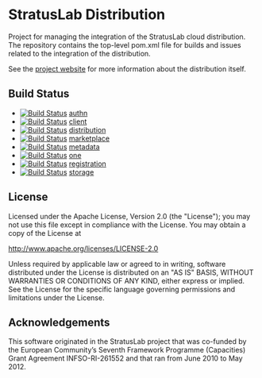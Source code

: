 StratusLab Distribution
=======================

Project for managing the integration of the StratusLab cloud
distribution.  The repository contains the top-level pom.xml file for
builds and issues related to the integration of the distribution.

See the [project website](http://stratuslab.eu) for more information
about the distribution itself.

Build Status
------------
 
  * [![Build Status](https://secure.travis-ci.org/StratusLab/authn.png)](http://travis-ci.org/#!/StratusLab/authn) [authn](http://travis-ci.org/StratusLab/authn)
  * [![Build Status](https://secure.travis-ci.org/StratusLab/client.png)](http://travis-ci.org/#!/StratusLab/client) [client](http://travis-ci.org/StratusLab/client)
  * [![Build Status](https://secure.travis-ci.org/StratusLab/distribution.png)](http://travis-ci.org/#!/StratusLab/distribution) [distribution](http://travis-ci.org/StratusLab/distribution)
  * [![Build Status](https://secure.travis-ci.org/StratusLab/marketplace.png)](http://travis-ci.org/#!/StratusLab/marketplace) [marketplace](http://travis-ci.org/StratusLab/marketplace)
  * [![Build Status](https://secure.travis-ci.org/StratusLab/metadata.png)](http://travis-ci.org/#!/StratusLab/metadata) [metadata](http://travis-ci.org/StratusLab/metadata)
  * [![Build Status](https://secure.travis-ci.org/StratusLab/one.png)](http://travis-ci.org/#!/StratusLab/one) [one](http://travis-ci.org/StratusLab/one)
  * [![Build Status](https://secure.travis-ci.org/StratusLab/registration.png)](http://travis-ci.org/#!/StratusLab/registration) [registration](http://travis-ci.org/StratusLab/registration)
  * [![Build Status](https://secure.travis-ci.org/StratusLab/storage.png)](http://travis-ci.org/#!/StratusLab/storage) [storage](http://travis-ci.org/StratusLab/storage)

License
-------

Licensed under the Apache License, Version 2.0 (the "License"); you
may not use this file except in compliance with the License.  You may
obtain a copy of the License at

http://www.apache.org/licenses/LICENSE-2.0

Unless required by applicable law or agreed to in writing, software
distributed under the License is distributed on an "AS IS" BASIS,
WITHOUT WARRANTIES OR CONDITIONS OF ANY KIND, either express or
implied.  See the License for the specific language governing
permissions and limitations under the License.

Acknowledgements
----------------

This software originated in the StratusLab project that was co-funded
by the European Community’s Seventh Framework Programme (Capacities)
Grant Agreement INFSO-RI-261552 and that ran from June 2010 to May
2012.
